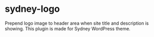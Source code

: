 # sydney-logo
Prepend logo image to header area when site title and description is showing. This plugin is made for Sydney WordPress theme.
